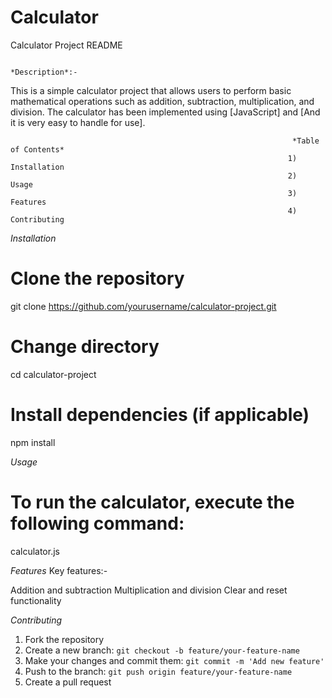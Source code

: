 # Calculator
Calculator Project README

                                                                    *Description*:-

This is a simple calculator project that allows users to perform basic mathematical operations such as addition, subtraction, multiplication, and division.
The calculator has been implemented using [JavaScript] and [And it is very easy to handle for use].

                                                                   *Table of Contents*
                                                                  1) Installation
                                                                  2)    Usage
                                                                  3)   Features
                                                                  4) Contributing

*Installation*
# Clone the repository
git clone https://github.com/yourusername/calculator-project.git

# Change directory
cd calculator-project

# Install dependencies (if applicable)
npm install

*Usage*
# To run the calculator, execute the following command:
calculator.js

*Features*
Key features:-

Addition and subtraction
Multiplication and division
Clear and reset functionality

*Contributing*
1. Fork the repository
2. Create a new branch: `git checkout -b feature/your-feature-name`
3. Make your changes and commit them: `git commit -m 'Add new feature'`
4. Push to the branch: `git push origin feature/your-feature-name`
5. Create a pull request
                                                                       
